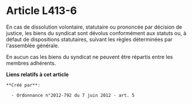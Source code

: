 # Article L413-6

En cas de dissolution volontaire, statutaire ou prononcée par décision de justice, les biens du syndicat sont dévolus
conformément aux statuts ou, à défaut de dispositions statutaires, suivant les règles déterminées par l'assemblée générale. 

En aucun cas les biens du syndicat ne peuvent être répartis entre les membres adhérents.

**Liens relatifs à cet article**

	**Créé par**:

	  - Ordonnance n°2012-792 du 7 juin 2012 - art. 5
